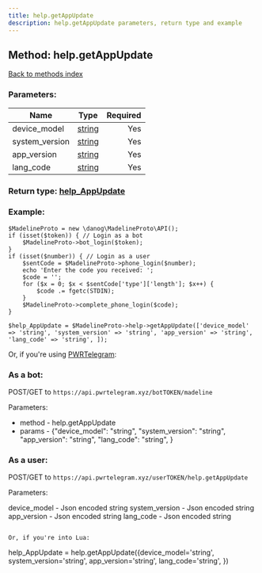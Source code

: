 ```yaml
---
title: help.getAppUpdate
description: help.getAppUpdate parameters, return type and example
---
```

## Method: help.getAppUpdate  
[Back to methods index](index.md)


### Parameters:

| Name     |    Type       | Required |
|----------|:-------------:|---------:|
|device\_model|[string](../types/string.md) | Yes|
|system\_version|[string](../types/string.md) | Yes|
|app\_version|[string](../types/string.md) | Yes|
|lang\_code|[string](../types/string.md) | Yes|


### Return type: [help\_AppUpdate](../types/help_AppUpdate.md)

### Example:


```
$MadelineProto = new \danog\MadelineProto\API();
if (isset($token)) { // Login as a bot
    $MadelineProto->bot_login($token);
}
if (isset($number)) { // Login as a user
    $sentCode = $MadelineProto->phone_login($number);
    echo 'Enter the code you received: ';
    $code = '';
    for ($x = 0; $x < $sentCode['type']['length']; $x++) {
        $code .= fgetc(STDIN);
    }
    $MadelineProto->complete_phone_login($code);
}

$help_AppUpdate = $MadelineProto->help->getAppUpdate(['device_model' => 'string', 'system_version' => 'string', 'app_version' => 'string', 'lang_code' => 'string', ]);
```

Or, if you're using [PWRTelegram](https://pwrtelegram.xyz):

### As a bot:

POST/GET to `https://api.pwrtelegram.xyz/botTOKEN/madeline`

Parameters:

* method - help.getAppUpdate
* params - {"device_model": "string", "system_version": "string", "app_version": "string", "lang_code": "string", }



### As a user:

POST/GET to `https://api.pwrtelegram.xyz/userTOKEN/help.getAppUpdate`

Parameters:

device_model - Json encoded string
system_version - Json encoded string
app_version - Json encoded string
lang_code - Json encoded string


```

Or, if you're into Lua:

```
help_AppUpdate = help.getAppUpdate({device_model='string', system_version='string', app_version='string', lang_code='string', })
```

